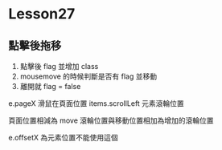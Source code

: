 # Lesson27

## 點擊後拖移

1. 點擊後 flag 並增加 class
2. mousemove 的時候判斷是否有 flag 並移動
3. 離開就 flag = false

e.pageX 滑鼠在頁面位置 items.scrollLeft 元素滾輪位置

頁面位置相減為 move 滾輪位置與移動位置相加為增加的滾輪位置

e.offsetX 為元素位置不能使用這個

